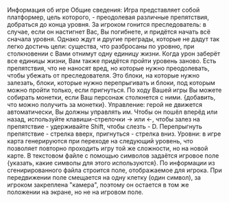 Информация об игре
Общие сведения: Игра представляет собой платформер, цель которого, - преодолевая различные препятствия, добраться до конца уровня. 
За игроком гонится преследователь: в случае, если он настигнет Вас, Вы погибнете, и придётся начать всё сначала уровня. Однако ждут и другие преграды, которые 
не дадут так легко достичь цели: существа, что разбросаны по уровню, при столкновении с Вами отнимут одну единицу жизни. Когда урон заберёт все единицы жизни, 
Вам также придётся пройти уровень заново. Есть препятствия, что не наносят вред, но которые нужно преодолевать, чтобы убежать от преследователя. Это блоки, на которые нужно
залезать, блоки, которые нужно перепрыгивать и блоки, под которым можно пройти только, если пригнуться. По ходу Вашей игры Вы можете собирать монетки, если Ваш персонаж
столкнется с ними. {добавить, что можно получить за монетки}.
Управление: герой не движется автоматически, Вы должны управлять им. Чтобы он пошёл вперёд или назад, используйте клавиши-стрелочки -> или <-, чтобы залез на препятствие -
удерживайте Shift, чтобы слезть - D. Перепрыгнуть препятствие - стрелка вверх, пригнуться - стрелка вниз. 
Уровни: в игре карта генерируются при переходе на следующий уровень, что позволяет повторно проходить игру той же сложности, но на новой карте. В текстовом файле
с помощью символов задаётся игровое поле {указать, какие символы для этого используются}. По информации из сгенирированного файла строится поле, отображаемое для игрока.
При передвижении поле смещается на одну клетку (один символ), за игроком закреплена "камера", поэтому он остается в том же положении на экране, но не на игровом поле.

